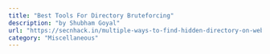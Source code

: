 ```yaml
---
title: "Best Tools For Directory Bruteforcing"
description: "by Shubham Goyal"
url: "https://secnhack.in/multiple-ways-to-find-hidden-directory-on-web-server/"
category: "Miscellaneous"
---
```

